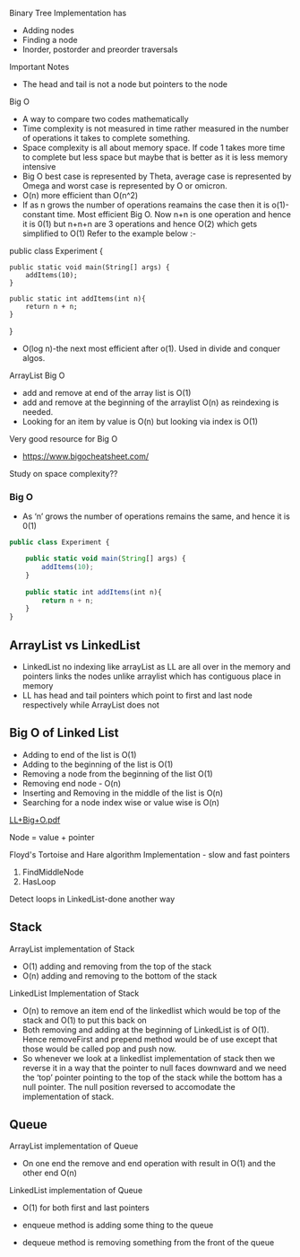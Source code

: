 

Binary Tree Implementation has
- Adding nodes
- Finding a node
- Inorder, postorder and preorder traversals

Important Notes
- The head and tail is not a node but pointers to the node

Big O
- A way to compare two codes mathematically
- Time complexity is not measured in time rather measured in the number of operations it takes to complete something.
- Space complexity is all about memory space. If code 1 takes more time to complete but less space but maybe that is better as it is less memory intensive
- Big O best case is represented by Theta, average case is represented by Omega and worst case is represented by O or omicron.
- O(n) more efficient than O(n^2)
- If as n grows the number of operations reamains the case then it is o(1)-constant time. Most efficient Big O. Now n+n is one operation and hence it is 0(1) but n+n+n are 3 operations and hence O(2) which gets simplified to O(1) Refer to the example below :-

public class Experiment {

    public static void main(String[] args) {
        addItems(10);
    }
    
    public static int addItems(int n){
        return n + n;
    }
}

- O(log n)-the next most efficient after o(1). Used in divide and conquer algos.

ArrayList Big O
- add and remove at end of the array list is O(1)
- add and remove at the beginning of the arraylist O(n) as reindexing is needed.
- Looking for an item by value is O(n) but looking via index is O(1)

Very good resource for Big O
- https://www.bigocheatsheet.com/

Study on space complexity??

### Big O

- As ‘n’ grows the number of operations remains the same, and hence it is 0(1)

```jsx
public class Experiment {

    public static void main(String[] args) {
        addItems(10);
    }
    
    public static int addItems(int n){
        return n + n;
    }
}

```

## ArrayList vs LinkedList

- LinkedList no indexing like arrayList as LL are all over in the memory and pointers links the nodes unlike arraylist which has contiguous place in memory
- LL has head and tail pointers which point to first and last node respectively while ArrayList does not

## Big O of Linked List

- Adding to end of the list is O(1)
- Adding to the beginning of the list is O(1)
- Removing a node from the beginning of the list O(1)
- Removing end node - O(n)
- Inserting and Removing in the middle of the list is O(n)
- Searching for a node index wise or value wise is O(n)

[LL+Big+O.pdf](https://prod-files-secure.s3.us-west-2.amazonaws.com/80a6b46e-3c37-495b-a38f-8fd7c97e0f4f/b89fc86c-68f6-4c14-bf17-bd1ccdf52e7c/LLBigO.pdf)

Node = value + pointer

Floyd's Tortoise and Hare algorithm Implementation - slow and fast pointers

1. FindMiddleNode
2. HasLoop

Detect loops in LinkedList-done another way

## Stack

ArrayList implementation of Stack

- O(1) adding and removing from the top of the stack
- O(n) adding and removing to the bottom of the stack

LinkedList Implementation of Stack

- O(n) to remove an item end of the linkedlist which would be top of the stack and O(1) to put this back on
- Both removing and adding at the beginning of LinkedList is of O(1). Hence removeFirst and prepend method would be of use except that those would be called pop and push now.
- So whenever we look at a linkedlist implementation of stack then we reverse it in a way that the pointer to null faces downward and we need the ‘top’ pointer pointing to the top of the stack while the bottom has a null pointer. The null position reversed to accomodate the implementation of stack.

## Queue

ArrayList implementation of Queue

- On one end the remove and end operation with result in O(1) and the other end O(n)

LinkedList implementation of Queue

- O(1) for both first and last pointers

- enqueue method is adding some thing to the queue
- dequeue method is removing something from the front of the queue